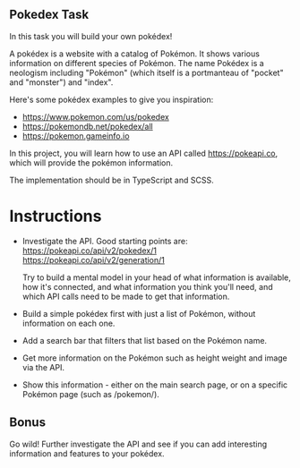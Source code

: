 ## Pokedex Task

In this task you will build your own pokédex!

A pokédex is a website with a catalog of Pokémon. It shows various information on different species of Pokémon. The name Pokédex is a neologism including "Pokémon" (which itself is a portmanteau of "pocket" and "monster") and "index".

Here's some pokédex examples to give you inspiration:
* https://www.pokemon.com/us/pokedex
* https://pokemondb.net/pokedex/all
* https://pokemon.gameinfo.io

In this project, you will learn how to use an API called https://pokeapi.co, which will provide the pokémon information.

The implementation should be in TypeScript and SCSS.


# Instructions
- Investigate the API. Good starting points are:
https://pokeapi.co/api/v2/pokedex/1
https://pokeapi.co/api/v2/generation/1

  Try to build a mental model in your head of what information is available, how it's connected, and what information you think you'll need, and which API calls need to be made to get that information.

- Build a simple pokédex first with just a list of Pokémon, without information on each one.

- Add a search bar that filters that list based on the Pokémon name.

- Get more information on the Pokémon such as height weight and image via the API.

- Show this information - either on the main search page, or on a specific Pokémon page (such as /pokemon/<id>).


## Bonus

Go wild! Further investigate the API and see if you can add interesting information and features to your pokédex.